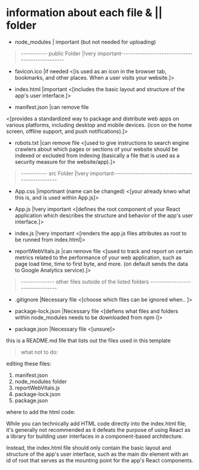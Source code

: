 # information about each file & || folder

- node_modules                     | important (but not needed for uploading)

>----------- public Folder          |!very important------------------------------------------------

- favicon.ico                      |if needed
<[is used as an icon in the browser tab, bookmarks, and other places. When a user visits your website.]>

- index.html                       |important
<[includes the basic layout and structure of the app's user interface.]>

- manifest.json                    |can remove file

<[provides a standardized way to package and distribute web apps on various platforms, including desktop and mobile devices. (icon on the home screen, offline support, and push notifications).]>

- robots.txt                       |can remove file
<[used to give instructions to search engine crawlers about which pages or sections of your website should be indexed or excluded from indexing (basically a file that is used as a security measure for the website/app).]>

>-----------  src Folder            |!very important------------------------------------------------

- App.css                          |importnant (name can be changed)
<[your already knwo what this is, and is used within App.js]>
- App.js                           |!very important
<[defines the root component of your React application which describes the structure and behavior of the app's user interface.]>

- index.js                         |!very important
<[renders the app.js files attributes as root to be runned from index.html]>
- reportWebVitals.js               |can remove file
<[used to track and report on certain metrics related to the performance of your web application, such as page load time, time to first byte, and more. (on default sends the data to Google Analytics service).]>

>-------------- other files outside of the listed folders --------------------------------

- .gitignore                       |Necessary file
<[choose which files can be ignored when..  ]>

- package-lock.json                |Necessary file
<[defiens what files and folders within node_modules needs to be downloaded from npm i]>

- package.json                     |Necessary file
<[unsure]>

this is a README.md file that lists out the files used in this template

>what not to do:

editing these files:

1. manifest.json
2. node_modules folder
3. reportWebVitals.js
4. package-lock.json
5. package.json

where to add the html code:

While you can technically add HTML code directly into the index.html file, it's generally not recommended as it defeats the purpose of using React as a library for building user interfaces in a component-based architecture.

Instead, the index.html file should only contain the basic layout and structure of the app's user interface, such as the main div element with an id of root that serves as the mounting point for the app's React components.
